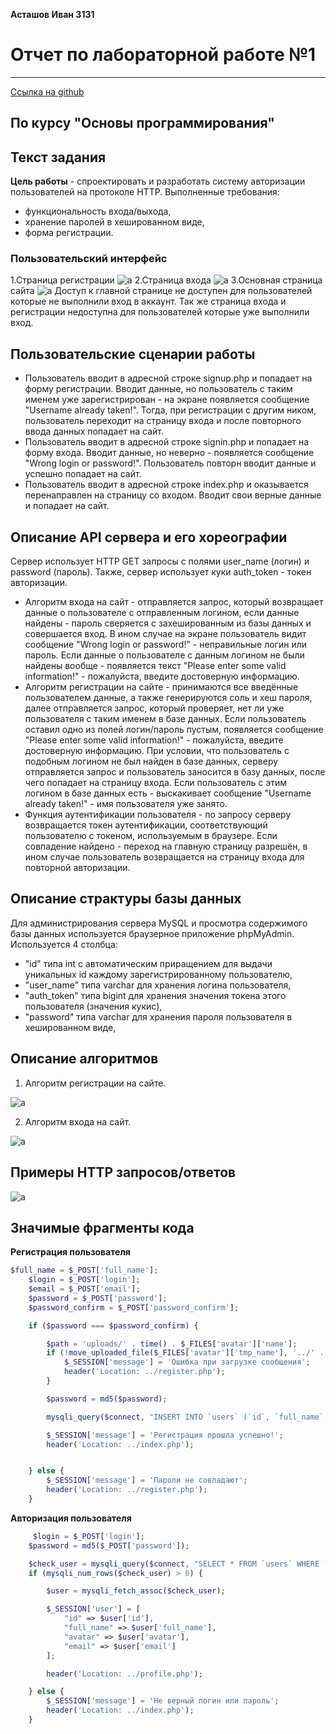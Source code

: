 **Асташов Иван 3131**
# Отчет по лабораторной работе №1
---
[Ссылка на github](https://github.com/sweetoxx/Lab1)
## По курсу "Основы программирования"
## Текст задания

**Цель работы** - спроектировать и разработать систему авторизации пользователей на протоколе HTTP. Выполненные требования:

* функциональность входа/выхода,
* хранение паролей в хешированном виде,
* форма регистрации.

### Пользовательский интерфейс  
 1.Страница регистрации
![a](https://github.com/sweetoxx/Lab1/blob/main/registration.png)
 2.Страница входа
![a](https://github.com/sweetoxx/Lab1/blob/main/autorization.png)
 3.Основная страница сайта
![a](https://github.com/sweetoxx/Lab1/blob/main/mainpage.png)
 Доступ к главной странице не доступен для пользователей которые не выполнили вход в аккаунт. Так же страница входа и регистрации недоступна для пользователей которые уже выполнили вход.
## Пользовательские сценарии работы
 * Пользователь вводит в адресной строке signup.php и попадает на форму регистрации. Вводит данные, но пользователь с таким именем уже зарегистрирован - на экране появляется сообщение "Username already taken!". Тогда, при регистрации с другим ником, пользователь переходит на страницу входа и после повторного ввода данных попадает на сайт.
* Пользователь вводит в адресной строке signin.php и попадает на форму входа. Вводит данные, но неверно - появляется сообщение "Wrong login or password!". Пользователь повторн вводит данные и успешно попадает на сайт.
* Пользователь вводит в адресной строке index.php и оказывается перенаправлен на страницу со входом. Вводит свои верные данные и попадает на сайт.
## Описание API сервера и его хореографии
Сервер использует HTTP GET запросы с полями user_name (логин) и password (пароль). Также, сервер использует куки auth_token - токен авторизации.
* Алгоритм входа на сайт - отправляется запрос, который возвращает данные о пользователе с отправленным логином, если данные найдены - пароль сверяется с захешированным из базы данных и совершается вход. В ином случае на экране пользователь видит сообщение "Wrong login or password!" - неправильные логин или пароль. Если данные о пользователе с данным логином не были найдены вообще - появляется текст "Please enter some valid information!" - пожалуйста, введите достоверную информацию.
* Алгоритм регистрации на сайте - принимаются все введённые пользователем данные, а также генерируются соль и хеш пароля, далее отправляется запрос, который проверяет, нет ли уже пользователя с таким именем в базе данных. Если пользователь оставил одно из полей логин/пароль пустым, появляется сообщение "Please enter some valid information!" - пожалуйста, введите достоверную информацию. При условии, что пользователь с подобным логином не был найден в базе данных, серверу отправляется запрос и пользователь заносится в базу данных, после чего попадает на страницу входа. Если пользователь с этим логином в базе данных есть - выскакивает сообщение "Username already taken!" - имя пользователя уже занято.
* Функция аутентификации пользователя - по запросу серверу возвращается токен аутентификации, соответствующий пользователю с токеном, используемым в браузере. Если совпадение найдено - переход на главную страницу разрешён, в ином случае пользователь возвращается на страницу входа для повторной авторизации.
## Описание страктуры базы данных
Для администрирования сервера MySQL и просмотра содержимого базы данных используется браузерное приложение phpMyAdmin. Используется 4 столбца:
* "id" типа int с автоматическим приращением для выдачи уникальных id каждому зарегистрированному пользователю,
* "user_name" типа varchar для хранения логина пользователя,
* "auth_token" типа bigint для хранения значения токена этого пользователя (значения кукис),
* "password" типа varchar для хранения пароля пользователя в хешированном виде,

 ## Описание алгоритмов
 1. Алгоритм регистрации на сайте.
 
![a](https://github.com/sweetoxx/Lab1/blob/main/registerscheme.png)

2. Алгоритм входа на сайт.
 
![a](https://github.com/sweetoxx/Lab1/blob/main/autorizscheme.png)
## Примеры HTTP запросов/ответов
![a](https://github.com/sweetoxx/Lab1/blob/main/cluentserverscheme.png)

 ## Значимые фрагменты кода
 **Регистрация пользователя**
```php
$full_name = $_POST['full_name'];
    $login = $_POST['login'];
    $email = $_POST['email'];
    $password = $_POST['password'];
    $password_confirm = $_POST['password_confirm'];

    if ($password === $password_confirm) {

        $path = 'uploads/' . time() . $_FILES['avatar']['name'];
        if (!move_uploaded_file($_FILES['avatar']['tmp_name'], '../' . $path)) {
            $_SESSION['message'] = 'Ошибка при загрузке сообщения';
            header('Location: ../register.php');
        }

        $password = md5($password);

        mysqli_query($connect, "INSERT INTO `users` (`id`, `full_name`, `login`, `email`, `password`, `avatar`) VALUES (NULL, '$full_name', '$login', '$email', '$password', '$path')");

        $_SESSION['message'] = 'Регистрация прошла успешно!';
        header('Location: ../index.php');


    } else {
        $_SESSION['message'] = 'Пароли не совпадают';
        header('Location: ../register.php');
    }
```
**Авторизация пользователя**
```php
     $login = $_POST['login'];
    $password = md5($_POST['password']);

    $check_user = mysqli_query($connect, "SELECT * FROM `users` WHERE `login` = '$login' AND `password` = '$password'");
    if (mysqli_num_rows($check_user) > 0) {

        $user = mysqli_fetch_assoc($check_user);

        $_SESSION['user'] = [
            "id" => $user['id'],
            "full_name" => $user['full_name'],
            "avatar" => $user['avatar'],
            "email" => $user['email']
        ];

        header('Location: ../profile.php');

    } else {
        $_SESSION['message'] = 'Не верный логин или пароль';
        header('Location: ../index.php');
    }
 ```
